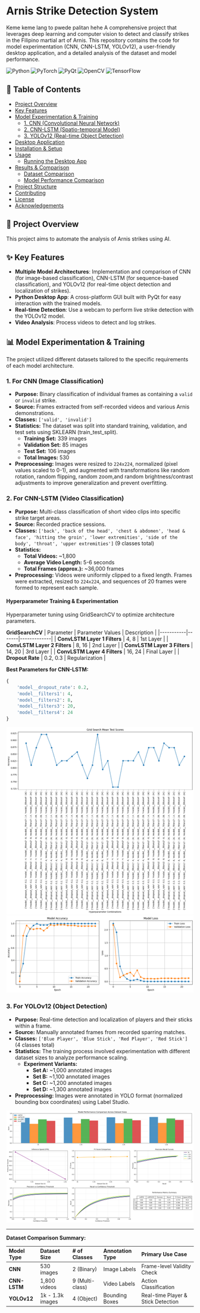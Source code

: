 # Arnis Strike Detection System
Keme keme lang to pwede palitan hehe
A comprehensive project that leverages deep learning and computer vision to detect and classify strikes in the Filipino martial art of Arnis. This repository contains the code for model experimentation (CNN, CNN-LSTM, YOLOv12), a user-friendly desktop application, and a detailed analysis of the dataset and model performance.

![Python](https://img.shields.io/badge/Python-3.8%2B-blue)
![PyTorch](https://img.shields.io/badge/PyTorch-Latest-orange)
![PyQt](https://img.shields.io/badge/PyQt-5%2B-green)
![OpenCV](https://img.shields.io/badge/OpenCV-4.x-lightgrey)
![TensorFlow](https://img.shields.io/badge/TensorFlow-2.x-FF6F00?logo=tensorflow&logoColor=white)


## 📖 Table of Contents

- [Project Overview](#-project-overview)
- [Key Features](#-key-features)
- [Model Experimentation & Training](#-model-experimentation--training)
  - [1. CNN (Convolutional Neural Network)](#1-cnn-convolutional-neural-network)
  - [2. CNN-LSTM (Spatio-temporal Model)](#2-cnn-lstm-spatio-temporal-model)
  - [3. YOLOv12 (Real-time Object Detection)](#3-yolov12-real-time-object-detection)
- [Desktop Application](#-desktop-application)
- [Installation & Setup](#-installation--setup)
- [Usage](#-usage)
  - [Running the Desktop App](#running-the-desktop-app)
- [Results & Comparison](#-results--comparison)
  - [Dataset Comparison](#dataset-comparison)
  - [Model Performance Comparison](#model-performance-comparison)
- [Project Structure](#-project-structure)
- [Contributing](#-contributing)
- [License](#-license)
- [Acknowledgements](#-acknowledgements)

## 🎯 Project Overview
This project aims to automate the analysis of Arnis strikes using AI.

## ✨ Key Features

- **Multiple Model Architectures**: Implementation and comparison of CNN (for image-based classification), CNN-LSTM (for sequence-based classification), and YOLOv12 (for real-time object detection and localization of strikes).
- **Python Desktop App**: A cross-platform GUI built with PyQt for easy interaction with the trained models.
- **Real-time Detection**: Use a webcam to perform live strike detection with the YOLOv12 model.
- **Video Analysis**: Process videos to detect and log strikes.

## 📊 Model Experimentation & Training

The project utilized different datasets tailored to the specific requirements of each model architecture.

### 1. For CNN (Image Classification)
- **Purpose:** Binary classification of individual frames as containing a `valid` or `invalid` strike.
- **Source:** Frames extracted from self-recorded videos and various Arnis demonstrations.
- **Classes:** `['valid', 'invalid']`
- **Statistics:** The dataset was split into standard training, validation, and test sets using SKLEARN (train_test_split).
  - **Training Set:** 339 images
  - **Validation Set:** 85 images
  - **Test Set:** 106 images
  - **Total Images:** 530
- **Preprocessing:** Images were resized to `224x224`, normalized (pixel values scaled to 0-1), and augmented with transformations like random rotation, random flipping, random zoom,and random brightness/contrast adjustments to improve generalization and prevent overfitting.

### 2. For CNN-LSTM (Video Classification)
- **Purpose:** Multi-class classification of short video clips into specific strike target areas.
- **Source:** Recorded practice sessions.
- **Classes:** `['back', 'back of the head', 'chest & abdomen', 'head & face', 'hitting the groin', 'lower extremities', 'side of the body', 'throat', 'upper extremities']` (9 classes total)
- **Statistics:**
  - **Total Videos:** ~1,800
  - **Average Video Length:** 5-6 seconds
  - **Total Frames (approx.):** ~36,000 frames
- **Preprocessing:** Videos were uniformly clipped to a fixed length. Frames were extracted, resized to `224x224`, and sequences of 20 frames were formed to represent each sample.

#### Hyperparameter Training & Experimentation
Hyperparameter tuning using GridSearchCV to optimize architecture parameters.

**GridSearchCV**
| Parameter | Parameter Values | Description |
|-----------|-------|-------------|
| **ConvLSTM Layer 1 Filters** | 4, 8 | 1st Layer |
| **ConvLSTM Layer 2 Filters** | 8, 16 | 2nd Layer |
| **ConvLSTM Layer 3 Filters** | 14, 20 | 3rd Layer |
| **ConvLSTM Layer 4 Filters** | 16, 24 | Final Layer |
| **Dropout Rate** | 0.2, 0.3 | Regularization |

**Best Parameters for CNN-LSTM:**
```python
{
    'model__dropout_rate': 0.2,
    'model__filters1': 4,
    'model__filters2': 8, 
    'model__filters3': 20,
    'model__filters4': 24
}
```

![Hyperparameter Training Results](images/results.png)
![Hyperparameter Training Results](images/train_results.png)


### 3. For YOLOv12 (Object Detection)
- **Purpose:** Real-time detection and localization of players and their sticks within a frame.
- **Source:** Manually annotated frames from recorded sparring matches.
- **Classes:** `['Blue Player', 'Blue Stick', 'Red Player', 'Red Stick']` (4 classes total)
- **Statistics:** The training process involved experimentation with different dataset sizes to analyze performance scaling.
  - **Experiment Variants:**
    - **Set A:** ~1,000 annotated images
    - **Set B:** ~1,100 annotated images
    - **Set C:** ~1,200 annotated images
    - **Set D:** ~1,300 annotated images
- **Preprocessing:** Images were annotated in YOLO format (normalized bounding box coordinates) using Label Studio.

![YOLO Training Results](images/yolo_dataset_comparison.png)

---


**Dataset Comparison Summary:**

| Model Type | Dataset Size | # of Classes | Annotation Type | Primary Use Case |
| :--- | :--- | :--- | :--- | :--- |
| **CNN** | 530 images | 2 (Binary) | Image Labels | Frame-level Validity Check |
| **CNN-LSTM** | 1,800 videos | 9 (Multi-class) | Video Labels | Action Classification |
| **YOLOv12** | 1k - 1.3k images | 4 (Object) | Bounding Boxes | Real-time Player & Stick Detection |

